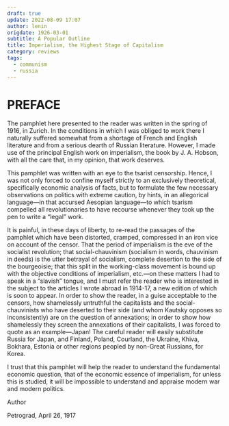 ```yaml
---
draft: true
update: 2022-08-09 17:07
author: lenin
origdate: 1926-03-01
subtitle: A Popular Outline
title: Imperialism, the Highest Stage of Capitalism
category: reviews
tags:
  - communism
  - russia
---
```


# PREFACE

The pamphlet here presented to the reader was written in the spring of 1916, in Zurich. In the conditions in which I was obliged to work there I naturally suffered somewhat from a shortage of French and English literature and from a serious dearth of Russian literature. However, I made use of the principal English work on imperialism, the book by J. A. Hobson, with all the care that, in my opinion, that work deserves.

This pamphlet was written with an eye to the tsarist censorship. Hence, I was not only forced to confine myself strictly to an exclusively theoretical, specifically economic analysis of facts, but to formulate the few necessary observations on politics with extreme caution, by hints, in an allegorical language—in that accursed Aesopian language—to which tsarism compelled all revolutionaries to have recourse whenever they took up the pen to write a “legal” work.

It is painful, in these days of liberty, to re-read the passages of the pamphlet which have been distorted, cramped, compressed in an iron vice on account of the censor. That the period of imperialism is the eve of the socialist revolution; that social-chauvinism (socialism in words, chauvinism in deeds) is the utter betrayal of socialism, complete desertion to the side of the bourgeoisie; that this split in the working-class movement is bound up with the objective conditions of imperialism, etc.—on these matters I had to speak in a “slavish” tongue, and I must refer the reader who is interested in the subject to the articles I wrote abroad in 1914-17, a new edition of which is soon to appear. In order to show the reader, in a guise acceptable to the censors, how shamelessly untruthful the capitalists and the social-chauvinists who have deserted to their side (and whom Kautsky opposes so inconsistently) are on the question of annexations; in order to show how shamelessly they screen the annexations of their capitalists, I was forced to quote as an example—Japan! The careful reader will easily substitute Russia for Japan, and Finland, Poland, Courland, the Ukraine, Khiva, Bokhara, Estonia or other regions peopled by non-Great Russians, for Korea.

I trust that this pamphlet will help the reader to understand the fundamental economic question, that of the economic essence of imperialism, for unless this is studied, it will be impossible to understand and appraise modern war and modern politics.

Author

Petrograd, April 26, 1917 
